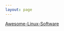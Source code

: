 ```yaml
---
layout: page
---
```


[Awesome-Linux-Software](http://isister.cc/Awesome-Linux-Software/README_zh-CN)
